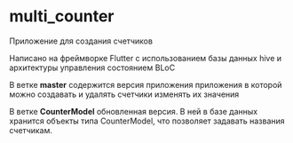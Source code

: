 # multi_counter

Приложение для создания счетчиков

Написано на фреймворке Flutter с использованием базы данных hive и архитектуры управления состоянием BLoC

В ветке **master** содержится версия приложения приложения в которой можно создавать и удалять счетчики изменять их значения

В ветке **CounterModel** обновленная версия. В ней в базе данных хранится объекты типа CounterModel, что позволяет задавать названия счетчикам. 
